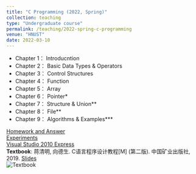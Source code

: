 ```yaml
---
title: "C Programming (2022, Spring)"
collection: teaching
type: "Undergraduate course"
permalink: /teaching/2022-spring-c-programming
venue: "HNUST"
date: 2022-03-10
---
```

* Chapter 1： Introducntion
* Chapter 2： Basic Data Types & Operators
* Chapter 3： Control Structures
* Chapter 4： Function
* Chapter 5： Array
* Chapter 6： Pointer*
* Chapter 7： Structure & Union**
* Chapter 8： File**
* Chapter 9： Algorithms & Examples***

[Homework and Answer](https://github.com/guoshengkang/guoshengkang.github.io/blob/master/_teaching/2021-spring-c-programming-HW&Ans.md)  
[Experiments](https://github.com/guoshengkang/guoshengkang.github.io/blob/master/_teaching/2020-spring-c-programming-EXP.md)  
[Visual Studio 2010 Express](https://pan.baidu.com/s/1jH0P9Gf2ytXe8xYI_USZ0w)  
**Textbook**: 蒋清明, 向德生. C语言程序设计教程[M] (第二版). 中国矿业出版社, 2019. [Slides](https://pan.baidu.com/s/1UV60KdARljV6_fUGpOgrQQ)  
![Textbook](http://guoshengkang.github.io/files/2021_Spring_C_Programming-教材封面.jpg)
